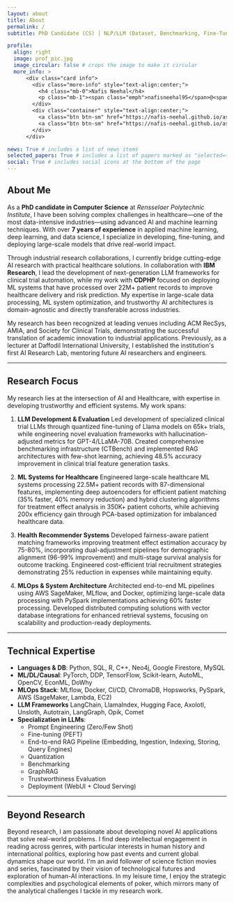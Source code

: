 ```yaml
---
layout: about
title: About
permalink: /
subtitle: PhD Candidate (CS) | NLP/LLM (Dataset, Benchmarking, Fine-Tuning, Deploy, Evaluate, RAG) | Applied ML

profile:
  align: right
  image: prof_pic.jpg
  image_circular: false # crops the image to make it circular
  more_info: >
      <div class="card info">
        <div class="more-info" style="text-align:center;"> 
          <h4 class="mb-0">Nafis Neehal</h4> 
          <p class="mb-1"><span class="emph">nafisneehal95</span>@<span class="emph">gmail</span>.<span class="emph">com</span></p> 
        </div>
        <div class="container" style="text-align:center;"> 
          <a class="btn btn-sm" href="https://nafis-neehal.github.io/assets/pdf/career/Nafis_Neehal_Resume.pdf" rel="noopener noreferrer" style="background-color:#bc22b4;color:#ffffff">Resume</a> 
          <a class="btn btn-sm" href="https://nafis-neehal.github.io/assets/pdf/career/Nafis_Neehal_CV.pdf" rel="noopener noreferrer" style="background-color:#bc22b4;color:#ffffff">CV</a>  
        </div>
      </div>

news: True # includes a list of news items
selected_papers: True # includes a list of papers marked as "selected={true}"
social: True # includes social icons at the bottom of the page
---
```


## About Me

As a **PhD candidate in Computer Science** at *Rensselaer Polytechnic Institute*, I have been solving complex challenges in healthcare—one of the most data-intensive industries—using advanced AI and machine learning techniques. With over **7 years of experience** in applied machine learning, deep learning, and data science, I specialize in developing, fine-tuning, and deploying large-scale models that drive real-world impact.

Through industrial research collaborations, I currently bridge cutting-edge AI research with practical healthcare solutions. In collaboration with **IBM Research**, I lead the development of next-generation LLM frameworks for clinical trial automation, while my work with **CDPHP** focused on deploying ML systems that have processed over 22M+ patient records to improve healthcare delivery and risk prediction. My expertise in large-scale data processing, ML system optimization, and trustworthy AI architectures is domain-agnostic and directly transferable across industries. 

My research has been recognized at leading venues including ACM RecSys, AMIA, and Society for Clinical Trials, demonstrating the successful translation of academic innovation to industrial applications. Previously, as a lecturer at Daffodil International University, I established the institution's first AI Research Lab, mentoring future AI researchers and engineers.

---

## Research Focus

My research lies at the intersection of AI and Healthcare, with expertise in developing trustworthy and efficient systems. My work spans:

1. **LLM Development & Evaluation**
Led development of specialized clinical trial LLMs through quantized fine-tuning of Llama models on 65k+ trials, while engineering novel evaluation frameworks with hallucination-adjusted metrics for GPT-4/LLaMA-70B. Created comprehensive benchmarking infrastructure (CTBench) and implemented RAG architectures with few-shot learning, achieving 48.5% accuracy improvement in clinical trial feature generation tasks.

2. **ML Systems for Healthcare**
Engineered large-scale healthcare ML systems processing 22.5M+ patient records with 87-dimensional features, implementing deep autoencoders for efficient patient matching (35% faster, 40% memory reduction) and hybrid clustering algorithms for treatment effect analysis in 350K+ patient cohorts, while achieving 200x efficiency gain through PCA-based optimization for imbalanced healthcare data.

3. **Health Recommender Systems**
Developed fairness-aware patient matching frameworks improving treatment effect estimation accuracy by 75-80%, incorporating dual-adjustment pipelines for demographic alignment (96-99% improvement) and multi-stage survival analysis for outcome tracking. Engineered cost-efficient trial recruitment strategies demonstrating 25% reduction in expenses while maintaining equity.

4. **MLOps & System Architecture**
Architected end-to-end ML pipelines using AWS SageMaker, MLflow, and Docker, optimizing large-scale data processing with PySpark implementations achieving 60% faster processing. Developed distributed computing solutions with vector database integrations for enhanced retrieval systems, focusing on scalability and production-ready deployments.

---

## Technical Expertise

- **Languages & DB**: Python, SQL, R, C++, Neo4j, Google Firestore, MySQL
- **ML/DL/Causal**: PyTorch, DDP, TensorFlow, Scikit-learn, AutoML, OpenCV, EconML, DoWhy
- **MLOps Stack**: MLflow, Docker, CI/CD, ChromaDB, Hopsworks, PySpark, AWS (SageMaker, Lambda, EC2)
- **LLM Frameworks** LangChain, LlamaIndex, Hugging Face, Axolotl, Unsloth, Autotrain, LangGraph, Opik, Comet
- **Specialization in LLMs**:
  - Prompt Engineering (Zero/Few Shot)
  - Fine-tuning (PEFT)
  - End-to-end RAG Pipeline (Embedding, Ingestion, Indexing, Storing, Query Engines)
  - Quantization
  - Benchmarking
  - GraphRAG
  - Trustworthiness Evaluation
  - Deployment (WebUI + Cloud Serving)

---

## Beyond Research

Beyond research, I am passionate about developing novel AI applications that solve real-world problems. I find deep intellectual engagement in reading across genres, with particular interests in human history and international politics, exploring how past events and current global dynamics shape our world. I'm an avid follower of science fiction movies and series, fascinated by their vision of technological futures and exploration of human-AI interactions. In my leisure time, I enjoy the strategic complexities and psychological elements of poker, which mirrors many of the analytical challenges I tackle in my research work.


<!-- Write your biography here. Tell the world about yourself. Link to your favorite [subreddit](http://reddit.com). You can put a picture in, too. The code is already in, just name your picture `prof_pic.jpg` and put it in the `img/` folder.

Put your address / P.O. box / other info right below your picture. You can also disable any of these elements by editing `profile` property of the YAML header of your `_pages/about.md`. Edit `_bibliography/papers.bib` and Jekyll will render your [publications page](/al-folio/publications/) automatically.

Link to your social media connections, too. This theme is set up to use [Font Awesome icons](https://fontawesome.com/) and [Academicons](https://jpswalsh.github.io/academicons/), like the ones below. Add your Facebook, Twitter, LinkedIn, Google Scholar, or just disable all of them. -->
